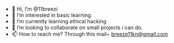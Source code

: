 - 👋 Hi, I’m @11breezi
- 👀 I’m interested in basic learning 
- 🌱 I’m currently learning ethical hacking 
- 💞️ I’m looking to collaborate on small projects i can do.
- 📫 How to reach me? Through this mail~ breeze11kn@gmail.com 

<!---
11breezi/11breezi is a ✨ special ✨ repository because its `README.md` (this file) appears on your GitHub profile.
You can click the Preview link to take a look at your changes.
--->

